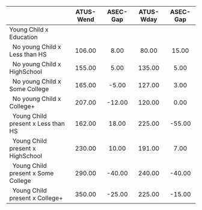 
|                      |    ATUS-Wend |     ASEC-Gap |    ATUS-Wday |     ASEC-Gap |
| -------------------- | :----------: | :----------: | :----------: | :----------: |
| Young Child x Education |              |              |              |              |
| &nbsp;&nbsp;No young Child x Less than HS |       106.00 |         8.00 |        80.00 |        15.00 |
| &nbsp;&nbsp;No young Child x HighSchool |       155.00 |         5.00 |       135.00 |         5.00 |
| &nbsp;&nbsp;No young Child x Some College |       165.00 |        -5.00 |       127.00 |         3.00 |
| &nbsp;&nbsp;No young Child x College+ |       207.00 |       -12.00 |       120.00 |         0.00 |
| &nbsp;&nbsp;Young Child present x Less than HS |       162.00 |        18.00 |       225.00 |       -55.00 |
| &nbsp;&nbsp;Young Child present x HighSchool |       230.00 |        10.00 |       191.00 |         7.00 |
| &nbsp;&nbsp;Young Child present x Some College |       290.00 |       -40.00 |       240.00 |       -40.00 |
| &nbsp;&nbsp;Young Child present x College+ |       350.00 |       -25.00 |       225.00 |       -15.00 |

